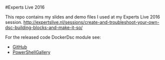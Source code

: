 #Experts Live 2016

This repo contains my slides and demo files I used at my Experts Live 2016 session.
http://expertslive.nl/sessions/create-and-troubleshoot-your-own-dsc-building-blocks-and-make-it-so/

For the released code DockerDsc module see:
* [GitHub](https://github.com/bgelens/DockerDsc)
* [PowerShellGallery](https://www.powershellgallery.com/packages/DockerDsc)
